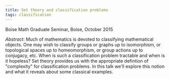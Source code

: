 ```yaml
---
title: Set theory and classification problems
tags: classification
---
```


Boise Math Graduate Seminar, Boise, October 2015<!--more-->

*Abstract*: Much of mathematics is devoted to classifying mathematical objects. One may wish to classify groups or graphs up to isomorphism, or topological spaces up to homeomorphism, or group actions up to conjugacy, etc. When is such a classification problem tractable and when is it hopeless? Set theory provides us with the appropriate defintion of "complexity" for classification problems. In this talk we'll explore this notion and what it reveals about some classical examples.
